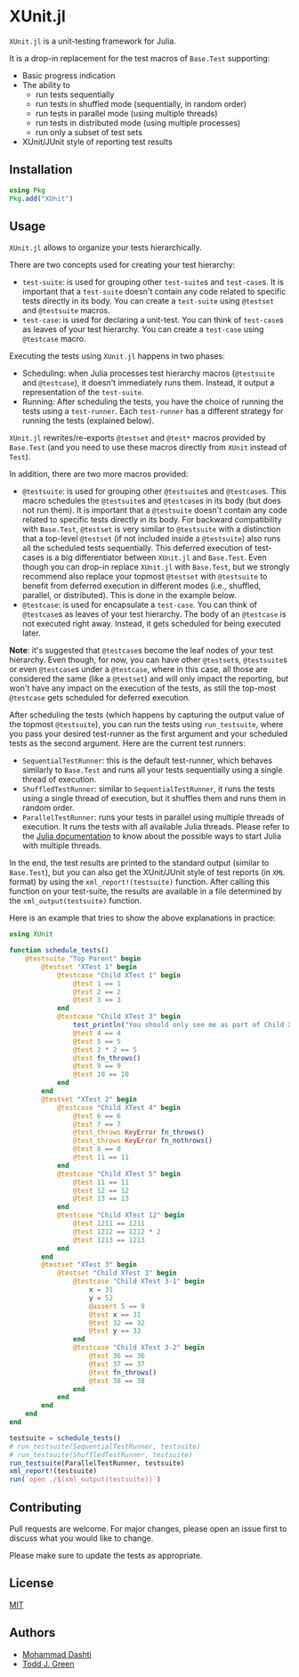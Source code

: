 # XUnit.jl

`XUnit.jl` is a unit-testing framework for Julia.

It is a drop-in replacement for the test macros of `Base.Test` supporting:
* Basic progress indication
* The ability to
  * run tests sequentially
  * run tests in shuffled mode (sequentially, in random order)
  * run tests in parallel mode (using multiple threads)
  * run tests in distributed mode (using multiple processes)
  * run only a subset of test sets
* XUnit/JUnit style of reporting test results

## Installation

```julia
using Pkg
Pkg.add("XUnit")
```

## Usage

`XUnit.jl` allows to organize your tests hierarchically.

There are two concepts used for creating your test hierarchy:
 - `test-suite`: is used for grouping other `test-suite`s and `test-case`s. It is important that a `test-suite` doesn't contain any code related to specific tests directly in its body. You can create a `test-suite` using `@testset` and `@testsuite` macros.
 - `test-case`: is used for declaring a unit-test. You can think of `test-case`s as leaves of your test hierarchy. You can create a `test-case` using `@testcase` macro.

Executing the tests using `XUnit.jl` happens in two phases:
 - Scheduling: when Julia processes test hierarchy macros (`@testsuite` and `@testcase`), it doesn't immediately runs them. Instead, it output a representation of the `test-suite`.
 - Running: After scheduling the tests, you have the choice of running the tests using a `test-runner`. Each `test-runner` has a different strategy for running the tests (explained below).

`XUnit.jl` rewrites/re-exports `@testset` and `@test*` macros provided by `Base.Test` (and you need to use these macros directly from `XUnit` instead of `Test`).

In addition, there are two more macros provided:

 - `@testsuite`: is used for grouping other `@testsuite`s and `@testcase`s. This macro schedules the `@testsuite`s and `@testcase`s in its body (but does not run them). It is important that a `@testsuite` doesn't contain any code related to specific tests directly in its body. For backward compatibility with `Base.Test`, `@testset` is very similar to `@testsuite` with a distinction that a top-level `@testset` (if not included inside a `@testsuite`) also runs all the scheduled tests sequentially. This deferred execution of test-cases is a big differentiator between `XUnit.jl` and `Base.Test`. Even though you can drop-in replace `XUnit.jl` with `Base.Test`, but we strongly recommend also replace your topmost `@testset` with `@testsuite` to benefit from deferred execution in different modes (i.e., shuffled, parallel, or distributed). This is done in the example below.
 - `@testcase`: is used for encapsulate a `test-case`. You can think of `@testcase`s as leaves of your test hierarchy. The body of an `@testcase` is not executed right away. Instead, it gets scheduled for being executed later.

 **Note**: it's suggested that `@testcase`s become the leaf nodes of your test hierarchy. Even though, for now, you can have other `@testset`s, `@testsuite`s or even `@testcase`s under a `@testcase`, where in this case, all those are considered the same (like a `@testset`) and will only impact the reporting, but won't have any impact on the execution of the tests, as still the top-most `@testcase` gets scheduled for deferred execution.

After scheduling the tests (which happens by capturing the output value of the topmost `@testsuite`), you can run the tests using `run_testsuite`, where you pass your desired test-runner as the first argument and your scheduled tests as the second argument. Here are the current test runners:
 - `SequentialTestRunner`: this is the default test-runner, which behaves similarly to `Base.Test` and runs all your tests sequentially using a single thread of execution.
 - `ShuffledTestRunner`: similar to `SequentialTestRunner`, it runs the tests using a single thread of execution, but it shuffles them and runs them in random order.
 - `ParallelTestRunner`: runs your tests in parallel using multiple threads of execution. It runs the tests with all available Julia threads. Please refer to the [Julia documentation](https://docs.julialang.org/en/v1/manual/multi-threading/#Starting-Julia-with-multiple-threads) to know about the possible ways to start Julia with multiple threads.

In the end, the test results are printed to the standard output (similar to `Base.Test`), but you can also get the XUnit/JUnit style of test reports (in `XML` format) by using the `xml_report!(testsuite)` function. After calling this function on your test-suite, the results are available in a file determined by the `xml_output(testsuite)` function.

Here is an example that tries to show the above explanations in practice:

```julia
using XUnit

function schedule_tests()
    @testsuite "Top Parent" begin
        @testset "XTest 1" begin
            @testcase "Child XTest 1" begin
                @test 1 == 1
                @test 2 == 2
                @test 3 == 3
            end
            @testcase "Child XTest 3" begin
                test_println("You should only see me as part of Child XTest 3 output!")
                @test 4 == 4
                @test 5 == 5
                @test 2 * 2 == 5
                @test fn_throws()
                @test 9 == 9
                @test 10 == 10
            end
        end
        @testset "XTest 2" begin
            @testcase "Child XTest 4" begin
                @test 6 == 6
                @test 7 == 7
                @test_throws KeyError fn_throws()
                @test_throws KeyError fn_nothrows()
                @test 8 == 8
                @test 11 == 11
            end
            @testcase "Child XTest 5" begin
                @test 11 == 11
                @test 12 == 12
                @test 13 == 13
            end
            @testcase "Child XTest 12" begin
                @test 1211 == 1211
                @test 1212 == 1212 * 2
                @test 1213 == 1213
            end
        end
        @testset "XTest 3" begin
            @testset "Child XTest 3" begin
                @testcase "Child XTest 3-1" begin
                    x = 31
                    y = 52
                    @assert 5 == 9
                    @test x == 31
                    @test 32 == 32
                    @test y == 33
                end
                @testcase "Child XTest 3-2" begin
                    @test 36 == 36
                    @test 37 == 37
                    @test fn_throws()
                    @test 38 == 38
                end
            end
        end
    end
end

testsuite = schedule_tests()
# run_testsuite(SequentialTestRunner, testsuite)
# run_testsuite(ShuffledTestRunner, testsuite)
run_testsuite(ParallelTestRunner, testsuite)
xml_report!(testsuite)
run(`open ./$(xml_output(testsuite))`)
```

## Contributing
Pull requests are welcome. For major changes, please open an issue first to discuss what you would like to change.

Please make sure to update the tests as appropriate.

## License
[MIT](https://choosealicense.com/licenses/mit/)

## Authors

- [Mohammad Dashti](mailto:mohammad.dashti[at]relational[dot]ai)
- [Todd J. Green](mailto:todd.green[at]relational[dot]ai)
